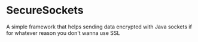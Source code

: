 # SecureSockets
A simple framework that helps sending data encrypted with Java sockets if for whatever reason you don't wanna use SSL

